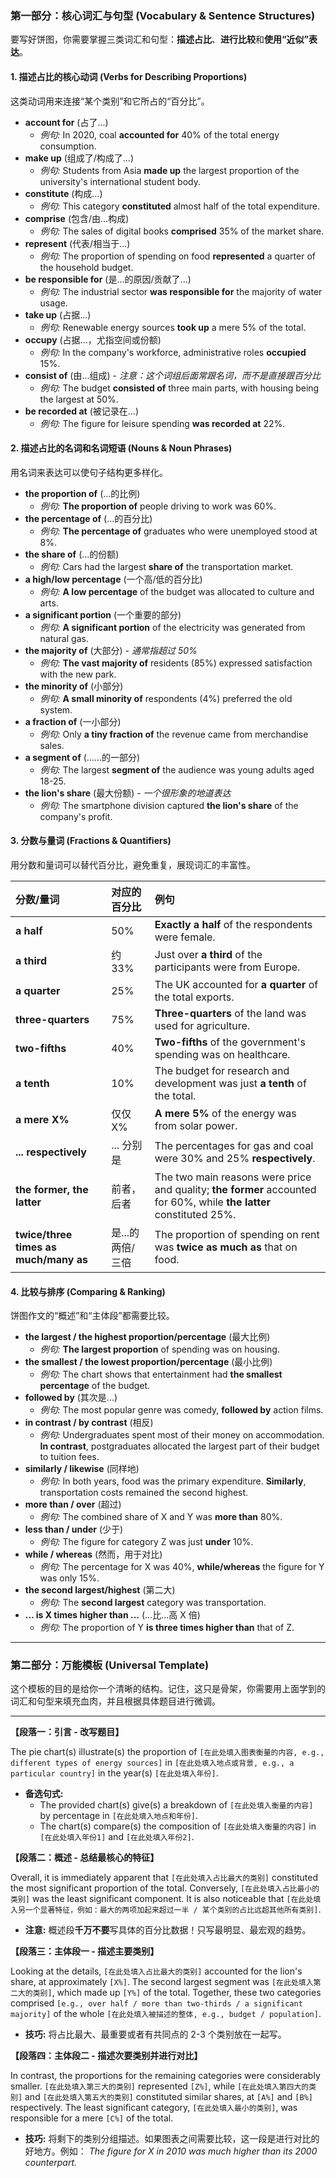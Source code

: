 ### **第一部分：核心词汇与句型 (Vocabulary & Sentence Structures)**

要写好饼图，你需要掌握三类词汇和句型：**描述占比**、**进行比较**和**使用“近似”表达**。

#### **1. 描述占比的核心动词 (Verbs for Describing Proportions)**

这类动词用来连接“某个类别”和它所占的“百分比”。

- **account for** (占了...)
  - _例句:_ In 2020, coal **accounted for** 40% of the total energy consumption.
- **make up** (组成了/构成了...)
  - _例句:_ Students from Asia **made up** the largest proportion of the university's international student body.
- **constitute** (构成...)
  - _例句:_ This category **constituted** almost half of the total expenditure.
- **comprise** (包含/由...构成)
  - _例句:_ The sales of digital books **comprised** 35% of the market share.
- **represent** (代表/相当于...)
  - _例句:_ The proportion of spending on food **represented** a quarter of the household budget.
- **be responsible for** (是...的原因/贡献了...)
  - _例句:_ The industrial sector **was responsible for** the majority of water usage.
- **take up** (占据...)
  - _例句:_ Renewable energy sources **took up** a mere 5% of the total.
- **occupy** (占据...，尤指空间或份额)
  - _例句:_ In the company's workforce, administrative roles **occupied** 15%.
- **consist of** (由...组成) - _注意：这个词组后面常跟名词，而不是直接跟百分比_
  - _例句:_ The budget **consisted of** three main parts, with housing being the largest at 50%.
- **be recorded at** (被记录在...)
  - _例句:_ The figure for leisure spending **was recorded at** 22%.

#### **2. 描述占比的名词和名词短语 (Nouns & Noun Phrases)**

用名词来表达可以使句子结构更多样化。

- **the proportion of** (...的比例)
  - _例句:_ **The proportion of** people driving to work was 60%.
- **the percentage of** (...的百分比)
  - _例句:_ **The percentage of** graduates who were unemployed stood at 8%.
- **the share of** (...的份额)
  - _例句:_ Cars had the largest **share of** the transportation market.
- **a high/low percentage** (一个高/低的百分比)
  - _例句:_ **A low percentage** of the budget was allocated to culture and arts.
- **a significant portion** (一个重要的部分)
  - _例句:_ **A significant portion** of the electricity was generated from natural gas.
- **the majority of** (大部分) - _通常指超过 50%_
  - _例句:_ **The vast majority of** residents (85%) expressed satisfaction with the new park.
- **the minority of** (小部分)
  - _例句:_ **A small minority of** respondents (4%) preferred the old system.
- **a fraction of** (一小部分)
  - _例句:_ Only **a tiny fraction of** the revenue came from merchandise sales.
- **a segment of** (......的一部分)
  - _例句:_ The largest **segment of** the audience was young adults aged 18-25.
- **the lion's share** (最大份额) - _一个很形象的地道表达_
  - _例句:_ The smartphone division captured **the lion's share** of the company's profit.

#### **3. 分数与量词 (Fractions & Quantifiers)**

用分数和量词可以替代百分比，避免重复，展现词汇的丰富性。

| 分数/量词                             | 对应的百分比     | 例句                                                                                                                 |
| :------------------------------------ | :--------------- | :------------------------------------------------------------------------------------------------------------------- |
| **a half**                            | $50\%$           | **Exactly a half** of the respondents were female.                                                                   |
| **a third**                           | 约 $33\%$        | Just over **a third** of the participants were from Europe.                                                          |
| **a quarter**                         | $25\%$           | The UK accounted for **a quarter** of the total exports.                                                             |
| **three-quarters**                    | $75\%$           | **Three-quarters** of the land was used for agriculture.                                                             |
| **two-fifths**                        | $40\%$           | **Two-fifths** of the government's spending was on healthcare.                                                       |
| **a tenth**                           | $10\%$           | The budget for research and development was just **a tenth** of the total.                                           |
| **a mere X%**                         | 仅仅 X%          | **A mere 5%** of the energy was from solar power.                                                                    |
| **... respectively**                  | ... 分别是       | The percentages for gas and coal were 30% and 25% **respectively**.                                                  |
| **the former, the latter**            | 前者，后者       | The two main reasons were price and quality; **the former** accounted for 60%, while **the latter** constituted 25%. |
| **twice/three times as much/many as** | 是...的两倍/三倍 | The proportion of spending on rent was **twice as much as** that on food.                                            |

#### **4. 比较与排序 (Comparing & Ranking)**

饼图作文的“概述”和“主体段”都需要比较。

- **the largest / the highest proportion/percentage** (最大比例)
  - _例句:_ **The largest proportion** of spending was on housing.
- **the smallest / the lowest proportion/percentage** (最小比例)
  - _例句:_ The chart shows that entertainment had **the smallest percentage** of the budget.
- **followed by** (其次是...)
  - _例句:_ The most popular genre was comedy, **followed by** action films.
- **in contrast / by contrast** (相反)
  - _例句:_ Undergraduates spent most of their money on accommodation. **In contrast**, postgraduates allocated the largest part of their budget to tuition fees.
- **similarly / likewise** (同样地)
  - _例句:_ In both years, food was the primary expenditure. **Similarly**, transportation costs remained the second highest.
- **more than / over** (超过)
  - _例句:_ The combined share of X and Y was **more than** 80%.
- **less than / under** (少于)
  - _例句:_ The figure for category Z was just **under** 10%.
- **while / whereas** (然而，用于对比)
  - _例句:_ The percentage for X was 40%, **while/whereas** the figure for Y was only 15%.
- **the second largest/highest** (第二大)
  - _例句:_ The **second largest** category was transportation.
- **... is X times higher than ...** (...比...高 X 倍)
  - _例句:_ The proportion of Y **is three times higher than** that of Z.

---

### **第二部分：万能模板 (Universal Template)**

这个模板的目的是给你一个清晰的结构。记住，这只是骨架，你需要用上面学到的词汇和句型来填充血肉，并且根据具体题目进行微调。

---

**【段落一：引言 - 改写题目】**

The pie chart(s) illustrate(s) the proportion of `[在此处填入图表衡量的内容, e.g., different types of energy sources]` in `[在此处填入地点或背景, e.g., a particular country]` in the year(s) `[在此处填入年份]`.

- **备选句式:**
  - The provided chart(s) give(s) a breakdown of `[在此处填入衡量的内容]` by percentage in `[在此处填入地点和年份]`.
  - The chart(s) compare(s) the composition of `[在此处填入衡量的内容]` in `[在此处填入年份1]` and `[在此处填入年份2]`.

**【段落二：概述 - 总结最核心的特征】**

Overall, it is immediately apparent that `[在此处填入占比最大的类别]` constituted the most significant proportion of the total. Conversely, `[在此处填入占比最小的类别]` was the least significant component. It is also noticeable that `[在此处填入另一个显著特征，例如：最大的两项加起来超过一半 / 某个类别的占比远超其他所有类别]`.

- **注意:** 概述段**千万不要**写具体的百分比数据！只写最明显、最宏观的趋势。

**【段落三：主体段一 - 描述主要类别】**

Looking at the details, `[在此处填入占比最大的类别]` accounted for the lion's share, at approximately `[X%]`. The second largest segment was `[在此处填入第二大的类别]`, which made up `[Y%]` of the total. Together, these two categories comprised `[e.g., over half / more than two-thirds / a significant majority]` of the whole `[在此处填入被描述的整体, e.g., budget / population]`.

- **技巧:** 将占比最大、最重要或者有共同点的 2-3 个类别放在一起写。

**【段落四：主体段二 - 描述次要类别并进行对比】**

In contrast, the proportions for the remaining categories were considerably smaller. `[在此处填入第三大的类别]` represented `[Z%]`, while `[在此处填入第四大的类别]` and `[在此处填入第五大的类别]` constituted similar shares, at `[A%]` and `[B%]` respectively. The least significant category, `[在此处填入最小的类别]`, was responsible for a mere `[C%]` of the total.

- **技巧:** 将剩下的类别分组描述。如果图表之间需要比较，这一段是进行对比的好地方。例如： _The figure for X in 2010 was much higher than its 2000 counterpart._
